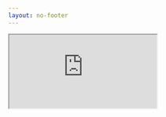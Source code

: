 ```yaml
---
layout: no-footer
---
```


<div class="iframe-parent m-0 p-0">
    <iframe src="https://sophia.restheart.com" scrolling="yes"></iframe>
</div>